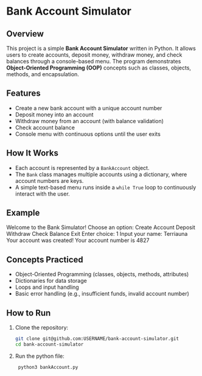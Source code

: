 # Bank Account Simulator

## Overview
This project is a simple **Bank Account Simulator** written in Python. It allows users to create accounts, deposit money, withdraw money, and check balances through a console-based menu. The program demonstrates **Object-Oriented Programming (OOP)** concepts such as classes, objects, methods, and encapsulation.

## Features
- Create a new bank account with a unique account number  
- Deposit money into an account  
- Withdraw money from an account (with balance validation)  
- Check account balance  
- Console menu with continuous options until the user exits  

## How It Works
- Each account is represented by a `BankAccount` object.  
- The `Bank` class manages multiple accounts using a dictionary, where account numbers are keys.  
- A simple text-based menu runs inside a `while True` loop to continuously interact with the user.  

## Example
Welcome to the Bank Simulator!
Choose an option:
Create Account
Deposit
Withdraw
Check Balance
Exit
Enter choice: 1
Input your name: Terriauna
Your account was created! Your account number is 4827

## Concepts Practiced
- Object-Oriented Programming (classes, objects, methods, attributes)  
- Dictionaries for data storage  
- Loops and input handling  
- Basic error handling (e.g., insufficient funds, invalid account number)  

## How to Run
1. Clone the repository:  
   ```bash
   git clone git@github.com:USERNAME/bank-account-simulator.git
   cd bank-account-simulator
2. Run the python file:
   ```bash
    python3 bankAccount.py
